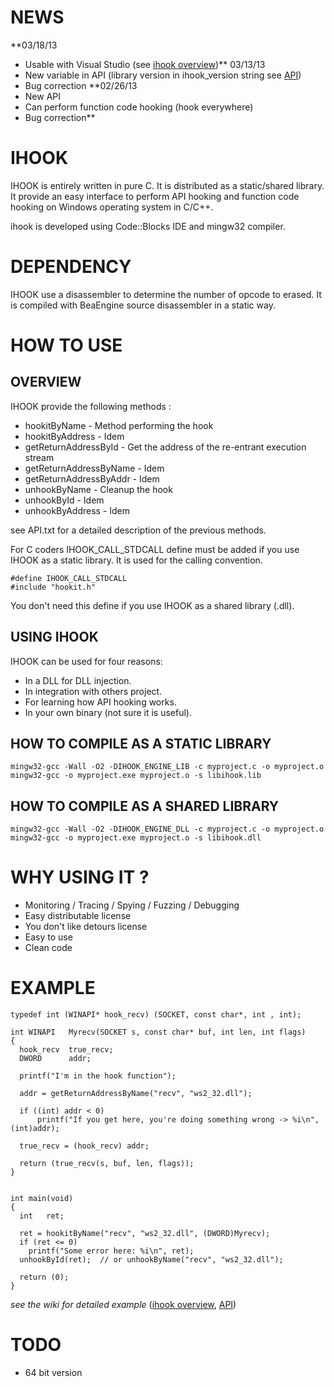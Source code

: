 
# NEWS #
**03/18/13
  * Usable with Visual Studio (see [ihook overview](IhookOverview103.md))** 03/13/13
  * New variable in API (library version in ihook\_version string see [API](API.md))
  * Bug correction
**02/26/13
  * New API
  * Can perform function code hooking (hook everywhere)
  * Bug correction**

# IHOOK #
IHOOK is entirely written in pure C. It is distributed as a static/shared library. It provide an easy interface to perform API hooking and function code hooking on Windows operating system in C/C++.

ihook is developed using Code::Blocks IDE and mingw32 compiler.

# DEPENDENCY #
IHOOK use a disassembler to determine the number of opcode to erased. It is
compiled with BeaEngine source disassembler in a static way.

# HOW TO USE #
## OVERVIEW ##
IHOOK provide the following methods :

  * hookitByName - Method performing the hook
  * hookitByAddress - Idem
  * getReturnAddressById - Get the address of the re-entrant execution stream
  * getReturnAddressByName - Idem
  * getReturnAddressByAddr - Idem
  * unhookByName - Cleanup the hook
  * unhookById - Idem
  * unhookByAddress - Idem


see API.txt for a detailed description of the previous methods.

For C coders IHOOK\_CALL\_STDCALL define must be added if you use IHOOK as a static library.
It is used for the calling convention.

```
#define IHOOK_CALL_STDCALL
#include "hookit.h"
```

You don't need this define if you use IHOOK as a shared library (.dll).

## USING IHOOK ##
IHOOK can be used for four reasons:
  * In a DLL for DLL injection.
  * In integration with others project.
  * For learning how API hooking works.
  * In your own binary (not sure it is useful).

## HOW TO COMPILE AS A STATIC LIBRARY ##
```
mingw32-gcc -Wall -O2 -DIHOOK_ENGINE_LIB -c myproject.c -o myproject.o
mingw32-gcc -o myproject.exe myproject.o -s libihook.lib
```

## HOW TO COMPILE AS A SHARED LIBRARY ##
```
mingw32-gcc -Wall -O2 -DIHOOK_ENGINE_DLL -c myproject.c -o myproject.o
mingw32-gcc -o myproject.exe myproject.o -s libihook.dll
```

# WHY USING IT ? #
  * Monitoring / Tracing / Spying / Fuzzing / Debugging
  * Easy distributable license
  * You don't like detours license
  * Easy to use
  * Clean code


# EXAMPLE #
```
typedef int (WINAPI* hook_recv) (SOCKET, const char*, int , int);

int WINAPI   Myrecv(SOCKET s, const char* buf, int len, int flags)
{
  hook_recv  true_recv;
  DWORD      addr;

  printf("I'm in the hook function");

  addr = getReturnAddressByName("recv", "ws2_32.dll");

  if ((int) addr < 0)
      printf("If you get here, you're doing something wrong -> %i\n", (int)addr);

  true_recv = (hook_recv) addr;

  return (true_recv(s, buf, len, flags));
}


int	main(void)
{
  int	ret;

  ret = hookitByName("recv", "ws2_32.dll", (DWORD)Myrecv);
  if (ret <= 0)
    printf("Some error here: %i\n", ret);
  unhookById(ret);  // or unhookByName("recv", "ws2_32.dll");

  return (0);
}
```

_see the wiki for detailed example_ ([ihook overview](IhookOverview101.md), [API](API.md))

# TODO #

  * 64 bit version